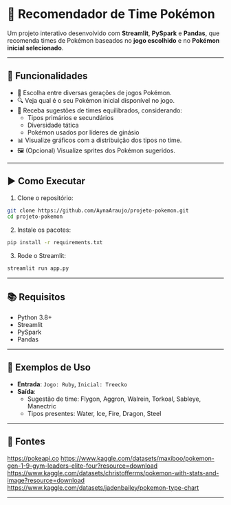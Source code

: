 
# 🧠 Recomendador de Time Pokémon

Um projeto interativo desenvolvido com **Streamlit**, **PySpark** e **Pandas**, que recomenda times de Pokémon baseados no **jogo escolhido** e no **Pokémon inicial selecionado**.

---

## 📌 Funcionalidades

- 🧬 Escolha entre diversas gerações de jogos Pokémon.
- 🔍 Veja qual é o seu Pokémon inicial disponível no jogo.
- 🧠 Receba sugestões de times equilibrados, considerando:
  - Tipos primários e secundários
  - Diversidade tática
  - Pokémon usados por líderes de ginásio
- 📊 Visualize gráficos com a distribuição dos tipos no time.
- 🖼️ (Opcional) Visualize sprites dos Pokémon sugeridos.

---

## ▶️ Como Executar

1. Clone o repositório:
```bash
git clone https://github.com/AynaAraujo/projeto-pokemon.git
cd projeto-pokemon
```

2. Instale os pacotes:
```bash
pip install -r requirements.txt
```

3. Rode o Streamlit:
```bash
streamlit run app.py
```

---

## 📚 Requisitos

- Python 3.8+
- Streamlit
- PySpark
- Pandas

---

## 🧪 Exemplos de Uso

- **Entrada**: `Jogo: Ruby`, `Inicial: Treecko`
- **Saída**:
  - Sugestão de time: Flygon, Aggron, Walrein, Torkoal, Sableye, Manectric
  - Tipos presentes: Water, Ice, Fire, Dragon, Steel

---

## 📖 Fontes

https://pokeapi.co
https://www.kaggle.com/datasets/maxiboo/pokemon-gen-1-9-gym-leaders-elite-four?resource=download
https://www.kaggle.com/datasets/christofferms/pokemon-with-stats-and-image?resource=download
https://www.kaggle.com/datasets/jadenbailey/pokemon-type-chart


---

